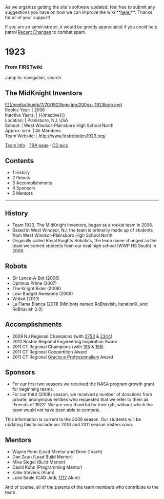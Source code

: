 As we organize getting the site's software updated, feel free to submit any
suggestions you have on how we can improve the wiki
_**_[here!](/index.php/User:Hallry/Suggestions "User:Hallry/Suggestions"
)_**_. Thanks for all of your support!

If you are an administrator, it would be greatly appreciated if you could help
patrol [Recent Changes](/index.php/Special:Recentchanges
"Special:Recentchanges" ) to combat spam.

# 1923

### From FIRSTwiki

Jump to: navigation, search

The MidKnight Inventors  
---  
[![](/media/thumb/7/70/1923logo.jpg/200px-
1923logo.jpg)](/index.php/Image:1923logo.jpg "" )  
Rookie Year: | 2006  
Inactive Years: | {{{inactive}}}  
Location: | Plainsboro, NJ, USA  
School: | West Windsor-Plainsboro High School North  
Approx. size: | 45 Members  
Team Website: | <http://www.firstrobotics1923.org/>  
  
[Team Info](http://frclinks.appspot.com/t/1923
"http://frclinks.appspot.com/t/1923" ) · [TBA
page](http://www.thebluealliance.com/team/1923
"http://www.thebluealliance.com/team/1923" ) · [CD
pics](http://www.chiefdelphi.com/media/photos/tags/frc1923
"http://www.chiefdelphi.com/media/photos/tags/frc1923" )  
  
## Contents

  * 1 History
  * 2 Robots
  * 3 Accomplishments
  * 4 Sponsors
  * 5 Mentors  
---  
  

## History

  * Team 1923, The MidKnight Inventors, began as a rookie team in 2006. 
  * Based in West Windsor, NJ, the team is primarily made up of students from West Windsor-Plainsboro High School North. 
  * Originally called Royal Knights Robotics, the team name changed as the team welcomed students from our rival high school (WWP HS South) in 2008. 


## Robots

  * Sir Lance-A-Bot (2006) 
  * Optimus Prime (2007) 
  * The Knight Rider (2008) 
  * Low-Budget Awesome (2009) 
  * Wobot (2010) 
  * La Flama Blanca (2011) [Minibots named RoBhavish, IterationX, and RoBhavish 2.0] 


## Accomplishments

  * 2009 NJ Regional Champions (with [2753](/index.php?title=2753&action=edit "2753" ) &amp; [2344](/index.php?title=2344&action=edit "2344" )) 
  * 2010 Boston Regional Engineering Inspiration Award 
  * 2011 CT Regional Champions (with [195](/index.php/195 "195" ) &amp; [155](/index.php/155 "155" )) 
  * 2011 CT Regional Coopertition Award 
  * 2011 CT Regional [Gracious Professionalism](/index.php/Gracious_Professionalism "Gracious Professionalism" ) Award 


## Sponsors

  * For our first two seasons we received the NASA program growth grant for beginning teams. 
  * For our third (2008) season, we received a number of donations from private, anonymous entities who requested that we refer to them as 'Friends of 1923'. We are very thankful for their gift, without which the team would not have been able to compete. 

This information is current to the 2009 season. Our students will be updating
this to include our 2010 and 2011 season rosters soon.


## Mentors

  * Wayne Penn (Lead Mentor and Drive Coach) 
  * Dan Zaun (Lead Build Mentor) 
  * Mike Siegel (Build Mentor) 
  * David Kohn (Programming Mentor) 
  * Katie Stevens (Alum) 
  * Luke Seale (CAD Jedi; [1717](/index.php/1717 "1717" ) Alum) 

And of course, all of the parents of the team members who contribute to the
team.


